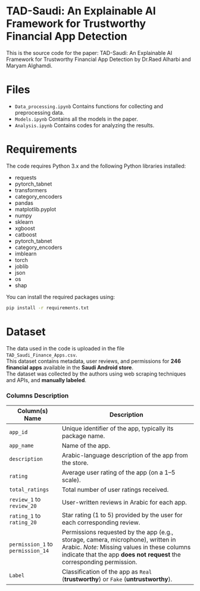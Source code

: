 # TAD-Saudi: An Explainable AI Framework for Trustworthy Financial App Detection
This is the source code for the paper: TAD-Saudi: An Explainable AI Framework for Trustworthy Financial App Detection by Dr.Raed Alharbi and Maryam Alghamdi.

# Files
- `Data_processing.ipynb` Contains functions for collecting and preprocessing data.
- `Models.ipynb` Contains all the models in the paper.
- `Analysis.ipynb` Contains codes for analyzing the results.


# Requirements
The code requires Python 3.x and the following Python libraries installed:
- requests
- pytorch_tabnet
- transformers
- category_encoders
- pandas
- matplotlib.pyplot
- numpy
- sklearn
- xgboost
- catboost
- pytorch_tabnet
- category_encoders
- imblearn
- torch
- joblib
- json
- os
- shap

You can install the required packages using:
```bash
pip install -r requirements.txt
```

# Dataset
The data used in the code is uploaded in the file `TAD_Saudi_Finance_Apps.csv`.  
This dataset contains metadata, user reviews, and permissions for **246 financial apps** available in the **Saudi Android store**.  
The dataset was collected by the authors using web scraping techniques and APIs, and **manually labeled**.

### Columns Description

| Column(s) Name        | Description |
|--------------------|-------------|
| `app_id`           | Unique identifier of the app, typically its package name. |
| `app_name`         | Name of the app. |
| `description`      | Arabic-language description of the app from the store. |
| `rating`           | Average user rating of the app (on a 1–5 scale). |
| `total_ratings`    | Total number of user ratings received. |
| `review_1` to `review_20` | User-written reviews in Arabic for each app. |
| `rating_1` to `rating_20` | Star rating (1 to 5) provided by the user for each corresponding review. |
| `permission_1` to `permission_14` | Permissions requested by the app (e.g., storage, camera, microphone), written in Arabic. _Note:_ Missing values in these columns indicate that the app **does not request** the corresponding permission.|
| `Label`     | Classification of the app as `Real` (**trustworthy**) or `Fake` (**untrustworthy**). |
